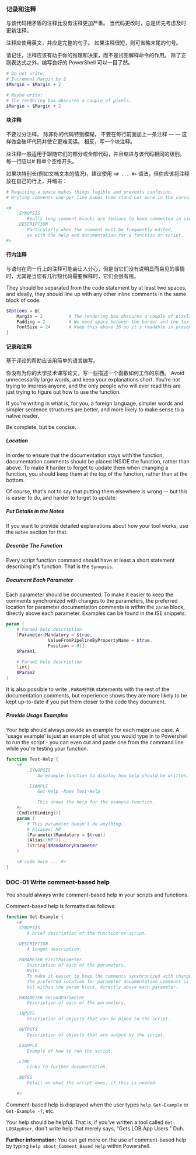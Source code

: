 ### 记录和注释

与该代码相矛盾的注释比没有注释更加严重。 当代码更改时，总是优先考虑及时更新注释。

注释应使用英文，并应是完整的句子。 如果注释很短，则可省略末尾的句号。

请记住，注释应该有助于你的推理和决策，而不是试图解释命令的作用。 除了正则表达式之外，编写良好的 PowerShell 可以一目了然。

```PowerShell
# Do not write:
# Increment Margin by 2
$Margin = $Margin + 2

# Maybe write:
# The rendering box obscures a couple of pixels.
$Margin = $Margin + 2
```

#### 块注释

不要过分注释。 除非你的代码特别模糊， 不要在每行前面加上一条注释 — — 这样做会破坏代码并使它更难阅读。  相反，写一个块注释。

块注释一般适用于跟随它们的部分或全部代码，并且缩进与该代码相同的级别。 每一行应以# 和单个空格开头。

如果块特别长(例如文档文本的情况)，建议使用 `<# ... #>` 语法，但你应该将注释放在自己的行上，并缩进：

```PowerShell
# Requiring a space makes things legible and prevents confusion.
# Writing comments one-per line makes them stand out more in the console.

<#
    .SYNOPSIS
        Really long comment blocks are tedious to keep commented in single-line mode.
    .DESCRIPTION
        Particularly when the comment must be frequently edited,
        as with the help and documentation for a function or script.
#>
```

#### 行内注释

与语句在同一行上的注释可能会让人分心，但是当它们没有说明显而易见的事情时，尤其是当您有几行短代码需要解释时，它们会很有用。

They should be separated from the code statement by at least two spaces, and ideally, they should line up with any other inline comments in the same block of code.

```PowerShell
$Options = @{
    Margin = 2          # The rendering box obscures a couple of pixels.
    Padding = 2         # We need space between the border and the text.
    FontSize = 24       # Keep this above 16 so it's readable in presentations.
}
```

#### 记录和注释

基于评论的帮助应该用简单的语言编写。

你没有为你的大学技术课写论文，写一些描述一个函数如何工作的东西。 Avoid unnecessarily large words, and keep your explanations short. You're not trying to impress anyone, and the only people who will ever read this are just trying to figure out how to use the function.

If you're writing in what is, for you, a foreign language, simpler words and simpler sentence structures are better, and more likely to make sense to a native reader.

Be complete, but be concise.

##### Location

In order to ensure that the documentation stays with the function, documentation comments should be placed INSIDE the function, rather than above. To make it harder to forget to update them when changing a function, you should keep them at the top of the function, rather than at the bottom.

Of course, that's not to say that putting them elsewhere is wrong -- but this is easier to do, and harder to forget to update.

##### Put Details in the Notes

If you want to provide detailed explanations about how your tool works, use the `Notes` section for that.

##### Describe The Function

Every script function command should have at least a short statement describing it's function. That is the `Synopsis`.

##### Document Each Parameter

Each parameter should be documented. To make it easier to keep the comments synchronized with changes to the parameters, the preferred location for parameter documentation comments is _within_ the `param` block, directly above each parameter. Examples can be found in the ISE snippets:

```powershell
param (
    # Param1 help description
    [Parameter(Mandatory = $true,
                ValueFromPipelineByPropertyName = $true,
                Position = 0)]
    $Param1,

    # Param2 help description
    [int]
    $Param2
)
```

It is also possible to write `.PARAMETER` statements with the rest of the documentation comments, but experience shows they are more likely to be kept up-to-date if you put them closer to the code they document.

##### Provide Usage Examples

Your help should always provide an example for each major use case. A 'usage example' is just an example of what you would type in to Powershell to run the script - you can even cut and paste one from the command line while you're testing your function.

```PowerShell
function Test-Help {
    <#
        .SYNOPSIS
            An example function to display how help should be written.

        .EXAMPLE
            Get-Help -Name Test-Help

            This shows the help for the example function.
    #>
    [CmdletBinding()]
    param (
        # This parameter doesn't do anything.
        # Aliases: MP
        [Parameter(Mandatory = $true)]
        [Alias("MP")]
        [String]$MandatoryParameter
    )

    <# code here ... #>
}
```

### DOC-01 Write comment-based help

You should always write comment-based help in your scripts and functions.

Comment-based help is formatted as follows:

```PowerShell
function Get-Example {
    <#
    .SYNOPSIS
        A brief description of the function or script.

    .DESCRIPTION
        A longer description.

    .PARAMETER FirstParameter
        Description of each of the parameters.
        Note:
        To make it easier to keep the comments synchronized with changes to the parameters,
        the preferred location for parameter documentation comments is not here,
        but within the param block, directly above each parameter.

    .PARAMETER SecondParameter
        Description of each of the parameters.

    .INPUTS
        Description of objects that can be piped to the script.

    .OUTPUTS
        Description of objects that are output by the script.

    .EXAMPLE
        Example of how to run the script.

    .LINK
        Links to further documentation.

    .NOTES
        Detail on what the script does, if this is needed.

    #>
```

Comment-based help is displayed when the user types `help Get-Example` or `Get-Example -?`, etc.

Your help should be helpful. That is, if you've written a tool called `Get-LOBAppUser`, don't write help that merely says, "Gets LOB App Users." Duh.

**Further information:** You can get more on the use of comment-based help by typing `help about_Comment_Based_Help` within Powershell.
